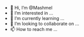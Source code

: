 - 👋 Hi, I’m @Mashmel
- 👀 I’m interested in ...
- 🌱 I’m currently learning ...
- 💞️ I’m looking to collaborate on ...
- 📫 How to reach me ...

<!---
Mashmel/Mashmel is a ✨ special ✨ repository because its `README.md` (this file) appears on your GitHub profile.
You can click the Preview link to take a look at your changes.
--->
